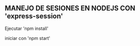 ## MANEJO DE SESIONES EN NODEJS CON 'express-session'

Ejecutar 'npm install'

iniciar con 'npm start'
